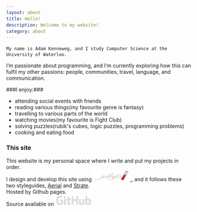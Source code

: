 ```yaml
---
layout: about
title: Hello!
description: Welcome to my website!
category: about
---
```


	My name is Adam Kenneweg, and I study Computer Science at the University of Waterloo.
I’m passionate about programming, and I’m currently exploring how this can fulfil my other passions: people, communities, travel, language, and communication.

###I enjoy:###
* attending social events with friends
* reading various things(my favourite genre is fantasy)
* travelling to various parts of the world
* watching movies(my favourite is Fight Club)
* solving puzzles(rubik's cubes, logic puzzles, programming problems)
* cooking and eating food


<p>
    <h3>This site</h3>
    This website is my personal space where I write and put my projects in order.<br />
    I design and develop this site using 
    <a href="http://jekyllrb.com/">
        <img src="/images/jekyll-logo.png" style="width: 100px; height: 30px" alt="Jekyll • Transform your plain text into static websites and blogs">
        </img>
    </a>, 
     and it follows these two styleguides, <a href="http://html5up.net/uploads/demos/aerial">Aerial</a> and <a href="http://html5up.net/uploads/demos/strata">Strate</a>.
	<br />
    Hosted by Github pages.
	<br />
    Source available on 
        <a href="https://github.com/akenne/akenne.github.io/">
            <img src="/images/github-logo.png" style="width: 100px; height: 30px" alt="GitHub • Social coding">
        </a>
</p>